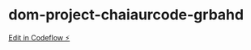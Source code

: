 # dom-project-chaiaurcode-grbahd

[Edit in Codeflow ⚡️](https://stackblitz.com/~/github.com/myself-viishal/dom-project-chaiaurcode-grbahd)